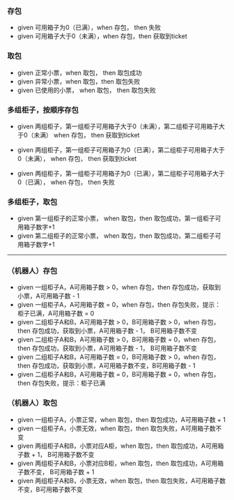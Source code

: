 ### 存包
- given 可用箱子为0（已满），when 存包， then 失败
- given 可用箱子大于0（未满），when 存包，then 获取到ticket

### 取包
- given 正常小票，when 取包， then 取包成功
- given 异常小票，when 取包，then 取包失败
- given 已使用的小票， when 取包， then 取包失败

### 多组柜子，按顺序存包
- given 两组柜子，第一组柜子可用箱子大于0（未满），第二组柜子可用箱子大于0（未满）
  when 存包， then 获取到ticket
  
- given 两组柜子，第一组柜子可用箱子为0（已满），第二组柜子可用箱子大于0（未满），
  when 存包， then 获取到ticket
  
- given 两组柜子，第一组柜子可用箱子为0（已满），第二组柜子可用箱子大于0（已满），
  when 存包， then 失败

### 多组柜子，取包 
- given 第一组柜子的正常小票， when 取包，then 取包成功，第一组柜子可用箱子数字+1
- given 第二组柜子的正常小票， when 取包，then 取包成功，第二组柜子可用箱子数字+1

---

### （机器人）存包
- given 一组柜子A，A可用箱子数 > 0，when 存包，then 存包成功，获取到小票，A可用箱子数 - 1
- given 一组柜子A，A可用箱子数 = 0，when 存包，then 存包失败，提示：柜子已满，A可用箱子数 = 0
- given 二组柜子A和B，A可用箱子数 > 0，B可用箱子数 > 0，when 存包，then 存包成功，获取到小票，A可用箱子数 - 1， B可用箱子数不变
- given 二组柜子A和B，A可用箱子数 > 0，B可用箱子数 = 0，when 存包，then 存包成功，获取到小票，A可用箱子数 - 1， B可用箱子数不变
- given 二组柜子A和B，A可用箱子数 = 0，B可用箱子数 > 0，when 存包，then 存包成功，获取到小票，A可用箱子数不变，B可用箱子数 - 1
- given 二组柜子A和B，A可用箱子数 = 0，B可用箱子数 = 0，when 存包，then 存包失败，提示：柜子已满

### （机器人）取包
- given 一组柜子A，小票正常，when 取包，then 取包成功，A可用箱子数 + 1
- given 一组柜子A，小票无效，when 取包，then 取包失败，A可用箱子数不变
- given 两组柜子A和B，小票对应A柜，when 取包，then 取包成功，A可用箱子数 + 1， B可用箱子数不变
- given 两组柜子A和B，小票对应B柜，when 取包，then 取包成功，A可用箱子数不变， B可用箱子数 + 1
- given 两组柜子A和B，小票无效，when 取包，then 取包失败，A可用箱子数不变，B可用箱子数不变
